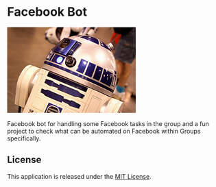 # Facebook Bot

![Facebook Bot](bot.png)

Facebook bot for handling some Facebook tasks in the group and a fun project to check what can be automated on Facebook
within Groups specifically.

## License

This application is released under the [MIT License](LICENSE).
